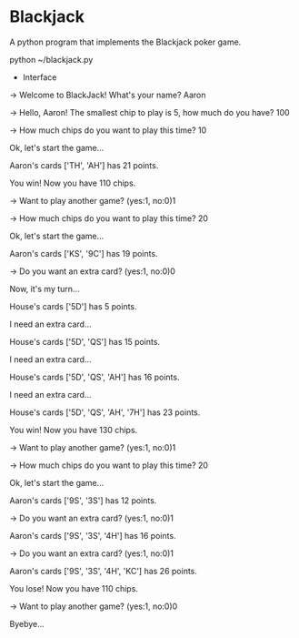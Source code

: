 # Blackjack
A python program that implements the Blackjack poker game.

python ~/blackjack.py

- Interface

-> Welcome to BlackJack! What's your name? Aaron

-> Hello, Aaron! The smallest chip to play is 5, how much do you have? 100

-> How much chips do you want to play this time? 10

Ok, let's start the game...

Aaron's cards ['TH', 'AH'] has 21 points.

You win! Now you have 110 chips.

-> Want to play another game? (yes:1, no:0)1

-> How much chips do you want to play this time? 20

Ok, let's start the game...

Aaron's cards ['KS', '9C'] has 19 points.

-> Do you want an extra card? (yes:1, no:0)0

Now, it's my turn...

House's cards ['5D'] has 5 points.

I need an extra card...

House's cards ['5D', 'QS'] has 15 points.

I need an extra card...

House's cards ['5D', 'QS', 'AH'] has 16 points.

I need an extra card...

House's cards ['5D', 'QS', 'AH', '7H'] has 23 points.

You win! Now you have 130 chips.

-> Want to play another game? (yes:1, no:0)1

-> How much chips do you want to play this time? 20

Ok, let's start the game...

Aaron's cards ['9S', '3S'] has 12 points.

-> Do you want an extra card? (yes:1, no:0)1

Aaron's cards ['9S', '3S', '4H'] has 16 points.

-> Do you want an extra card? (yes:1, no:0)1

Aaron's cards ['9S', '3S', '4H', 'KC'] has 26 points.

You lose! Now you have 110 chips.

-> Want to play another game? (yes:1, no:0)0

Byebye...

